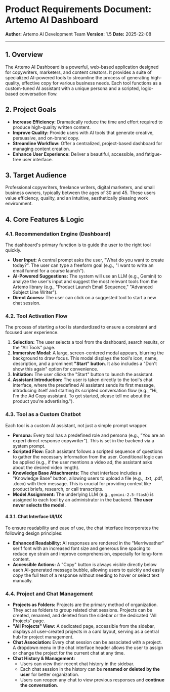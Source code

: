 # Product Requirements Document: Artemo AI Dashboard

**Author:** Artemo AI Development Team
**Version:** 1.5
**Date:** 2025-22-08

---

## 1. Overview

The Artemo AI Dashboard is a powerful, web-based application designed for copywriters, marketers, and content creators. It provides a suite of specialized AI-powered tools to streamline the process of generating high-quality, effective copy for various business needs. Each tool functions as a custom-tuned AI assistant with a unique persona and a scripted, logic-based conversation flow.

## 2. Project Goals

- **Increase Efficiency:** Dramatically reduce the time and effort required to produce high-quality written content.
- **Improve Quality:** Provide users with AI tools that generate creative, persuasive, and on-brand copy.
- **Streamline Workflow:** Offer a centralized, project-based dashboard for managing content creation.
- **Enhance User Experience:** Deliver a beautiful, accessible, and fatigue-free user interface.

## 3. Target Audience

Professional copywriters, freelance writers, digital marketers, and small business owners, typically between the ages of 30 and 45. These users value efficiency, quality, and an intuitive, aesthetically pleasing work environment.

## 4. Core Features & Logic

### 4.1. Recommendation Engine (Dashboard)

The dashboard's primary function is to guide the user to the right tool quickly.
- **User Input:** A central prompt asks the user, "What do you want to create today?". The user can type a freeform goal (e.g., "I want to write an email funnel for a course launch").
- **AI-Powered Suggestions:** The system will use an LLM (e.g., Gemini) to analyze the user's input and suggest the most relevant tools from the Artemo library (e.g., "Product Launch Email Sequence," "Advanced Subject Line Writer").
- **Direct Access:** The user can click on a suggested tool to start a new chat session.

### 4.2. Tool Activation Flow

The process of starting a tool is standardized to ensure a consistent and focused user experience.
1.  **Selection:** The user selects a tool from the dashboard, search results, or the "All Tools" page.
2.  **Immersive Modal:** A large, screen-centered modal appears, blurring the background to draw focus. This modal displays the tool's icon, name, description, and a prominent **"Start" button**. It also includes a "Don't show this again" option for convenience.
3.  **Initiation:** The user clicks the "Start" button to launch the assistant.
4.  **Assistant Introduction:** The user is taken directly to the tool's chat interface, where the predefined AI assistant sends its first message, introducing itself and starting its scripted conversation flow (e.g., "Hi, I'm the Ad Copy assistant. To get started, please tell me about the product you're advertising.").

### 4.3. Tool as a Custom Chatbot

Each tool is a custom AI assistant, not just a simple prompt wrapper.
- **Persona:** Every tool has a predefined role and persona (e.g., "You are an expert direct response copywriter"). This is set in the backend via a system prompt.
- **Scripted Flow:** Each assistant follows a scripted sequence of questions to gather the necessary information from the user. Conditional logic can be applied (e.g., if the user mentions a video ad, the assistant asks about the desired video length).
- **Knowledge Base Attachments:** The chat interface includes a "Knowledge Base" button, allowing users to upload a file (e.g., .txt, .pdf, .docx) with their message. This is crucial for providing context like product briefs, research, or call transcripts.
- **Model Assignment:** The underlying LLM (e.g., `gemini-2.5-flash`) is assigned to each tool by an administrator in the backend. **The user never selects the model.**

#### 4.3.1. Chat Interface UI/UX
To ensure readability and ease of use, the chat interface incorporates the following design principles:
- **Enhanced Readability:** AI responses are rendered in the "Merriweather" serif font with an increased font size and generous line spacing to reduce eye strain and improve comprehension, especially for long-form content.
- **Accessible Actions:** A "Copy" button is always visible directly below each AI-generated message bubble, allowing users to quickly and easily copy the full text of a response without needing to hover or select text manually.

### 4.4. Project and Chat Management

- **Projects as Folders:** Projects are the primary method of organization. They act as folders to group related chat sessions. Projects can be created, renamed, and deleted from the sidebar or the dedicated "All Projects" page.
- **"All Projects" View:** A dedicated page, accessible from the sidebar, displays all user-created projects in a card layout, serving as a central hub for project management.
- **Chat Association:** Every chat session can be associated with a project. A dropdown menu in the chat interface header allows the user to assign or change the project for the current chat at any time.
- **Chat History & Management:**
  - Users can view their recent chat history in the sidebar.
  - Each chat session in the history can be **renamed or deleted by the user** for better organization.
  - Users can reopen any chat to view previous responses and **continue the conversation**.